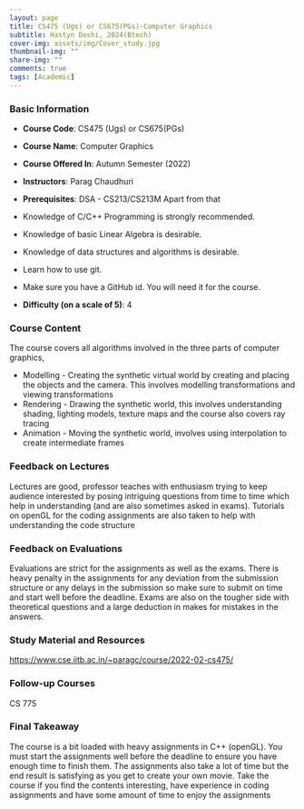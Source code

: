 ```yaml
---
layout: page
title: CS475 (Ugs) or CS675(PGs)-Computer Graphics 
subtitle: Hastyn Doshi, 2024(Btech)
cover-img: assets/img/Cover_study.jpg
thumbnail-img: ""
share-img: ""
comments: true
tags: [Academic]
---
```


### Basic Information

- **Course Code**: CS475 (Ugs) or CS675(PGs)
- **Course Name**: Computer Graphics 
- **Course Offered In**: Autumn Semester (2022)
- **Instructors**: Parag Chaudhuri
- **Prerequisites**: DSA - CS213/CS213M
Apart from that
- Knowledge of C/C++ Programming is strongly recommended.
- Knowledge of basic Linear Algebra is desirable.
- Knowledge of data structures and algorithms is desirable.
- Learn how to use git.
- Make sure you have a GitHub id. You will need it for the course.

- **Difficulty (on a scale of 5)**: 4

### Course Content


The course covers all algorithms involved in the three parts of computer graphics,
- Modelling - Creating the synthetic virtual world by creating and placing the objects and the camera. This involves modelling transformations and viewing transformations 
- Rendering - Drawing the synthetic world, this involves understanding shading, lighting models, texture maps and the course also covers ray tracing 
- Animation - Moving the synthetic world, involves using interpolation to create intermediate frames

### Feedback on Lectures


Lectures are good, professor teaches with enthusiasm trying to keep audience interested by posing intriguing questions from time to time which help in understanding (and are also sometimes asked in exams). Tutorials on openGL for the coding assignments are also taken to help with understanding the code structure 
### Feedback on Evaluations


Evaluations are strict for the assignments as well as the exams. There is heavy penalty in the assignments for any deviation from the submission structure or any delays in the submission so make sure to submit on time and start well before the deadline. Exams are also on the tougher side with theoretical questions and a large deduction in makes for mistakes in the answers.
### Study Material and Resources


https://www.cse.iitb.ac.in/~paragc/course/2022-02-cs475/
### Follow-up Courses


CS 775
### Final Takeaway


The course is a bit loaded with heavy assignments in C++ (openGL). You must start the assignments well before the deadline to ensure you have enough time to finish them. The assignments also take a lot of time but the end result is satisfying as you get to create your own movie. Take the course if you find the contents interesting, have experience in coding assignments and have some amount of time to enjoy the assignments